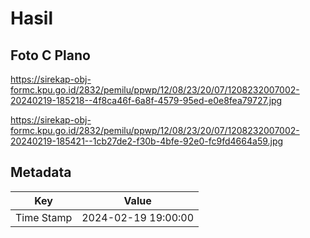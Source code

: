 # Hasil

## Foto C Plano

https://sirekap-obj-formc.kpu.go.id/2832/pemilu/ppwp/12/08/23/20/07/1208232007002-20240219-185218--4f8ca46f-6a8f-4579-95ed-e0e8fea79727.jpg

https://sirekap-obj-formc.kpu.go.id/2832/pemilu/ppwp/12/08/23/20/07/1208232007002-20240219-185421--1cb27de2-f30b-4bfe-92e0-fc9fd4664a59.jpg


## Metadata

| Key        | Value               |
| ---------- | ------------------- |
| Time Stamp | 2024-02-19 19:00:00 |



